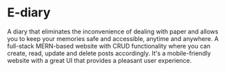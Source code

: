 # E-diary
A diary that eliminates the inconvenience of dealing with paper and allows you to keep your memories safe and accessible, anytime and anywhere. A full-stack MERN-based website with CRUD functionality where you can create, read, update and delete posts accordingly. It's a mobile-friendly website with a great UI that provides a pleasant user experience. 

